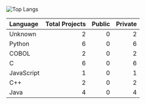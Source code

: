 

![Top Langs](https://github-readme-stats.vercel.app/api/top-langs/?username=POuria25&layout=pie) 

| Language   |   Total Projects |   Public |   Private |
|:-----------|-----------------:|---------:|----------:|
| Unknown    |                2 |        0 |         2 |
| Python     |                6 |        0 |         6 |
| COBOL      |                2 |        0 |         2 |
| C          |                6 |        0 |         6 |
| JavaScript |                1 |        0 |         1 |
| C++        |                2 |        0 |         2 |
| Java       |                4 |        0 |         4 |
